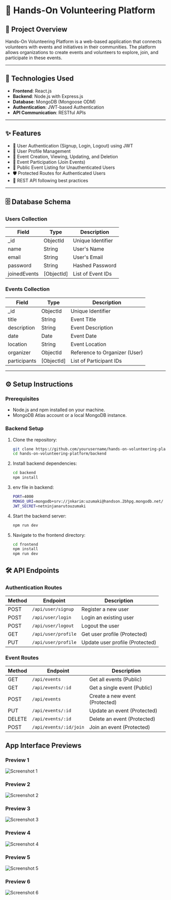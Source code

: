 # 👐 Hands-On Volunteering Platform

## 📌 Project Overview
Hands-On Volunteering Platform is a web-based application that connects volunteers with events and initiatives in their communities. The platform allows organizations to create events and volunteers to explore, join, and participate in these events.

---

## 🚀 Technologies Used
- **Frontend**: React.js
- **Backend**: Node.js with Express.js
- **Database**: MongoDB (Mongoose ODM)
- **Authentication**: JWT-based Authentication
- **API Communication**: RESTful APIs

---

## ✨ Features
- 🔐 User Authentication (Signup, Login, Logout) using JWT
- 👤 User Profile Management
- 📅 Event Creation, Viewing, Updating, and Deletion
- 🙌 Event Participation (Join Events)
- 🔎 Public Event Listing for Unauthenticated Users
- 🛡️ Protected Routes for Authenticated Users
- 📄 REST API following best practices

---

## 🗄️ Database Schema

### **Users Collection**
| Field        | Type     | Description          |
| ------------ | -------- | -------------------- |
| _id          | ObjectId | Unique Identifier    |
| name         | String   | User's Name          |
| email        | String   | User's Email         |
| password     | String   | Hashed Password      |
| joinedEvents | [ObjectId] | List of Event IDs  |

### **Events Collection**
| Field       | Type     | Description                |
| ----------- | -------- | -------------------------- |
| _id         | ObjectId | Unique Identifier          |
| title       | String   | Event Title                |
| description | String   | Event Description          |
| date        | Date     | Event Date                 |
| location    | String   | Event Location             |
| organizer   | ObjectId | Reference to Organizer (User) |
| participants| [ObjectId] | List of Participant IDs |

---

## ⚙️ Setup Instructions

### Prerequisites
- Node.js and npm installed on your machine.
- MongoDB Atlas account or a local MongoDB instance.

### Backend Setup
1. Clone the repository:
   ```bash
   git clone https://github.com/yourusername/hands-on-volunteering-platform.git
   cd hands-on-volunteering-platform/backend
2. Install backend dependencies:
   ```bash
   cd backend
   npm install
3. env file in backend:
   ```bash
   PORT=4000
   MONGO_URI=mongodb+srv://jnkarim:uzumaki@handson.2bhpg.mongodb.net/
   JWT_SECRET=netninjanarutouzumaki
4. Start the backend server:
   ```bash
   npm run dev
5. Navigate to the frontend directory:
   ```bash
   cd frontend
   npm install
   npm run dev

## 🛠️ API Endpoints

### Authentication Routes

| Method | Endpoint             | Description                      |
|--------|----------------------|----------------------------------|
| POST   | `/api/user/signup`   | Register a new user              |
| POST   | `/api/user/login`    | Login an existing user           |
| POST   | `/api/user/logout`   | Logout the user                  |
| GET    | `/api/user/profile`  | Get user profile (Protected)     |
| PUT    | `/api/user/profile`  | Update user profile (Protected)  |

### Event Routes

| Method | Endpoint                | Description                      |
|--------|-------------------------|----------------------------------|
| GET    | `/api/events`           | Get all events (Public)         |
| GET    | `/api/events/:id`       | Get a single event (Public)     |
| POST   | `/api/events`           | Create a new event (Protected)  |
| PUT    | `/api/events/:id`       | Update an event (Protected)     |
| DELETE | `/api/events/:id`       | Delete an event (Protected)     |
| POST   | `/api/events/:id/join`  | Join an event (Protected)       |

## App Interface Previews

### Preview 1
![Screenshot 1](Frontend/src/assets/img1.png)

### Preview 2
![Screenshot 2](Frontend/src/assets/img2.png)

### Preview 3
![Screenshot 3](Frontend/src/assets/img3.png)

### Preview 4
![Screenshot 4](Frontend/src/assets/img4.png)

### Preview 5
![Screenshot 5](Frontend/src/assets/img5.png)

### Preview 6
![Screenshot 6](Frontend/src/assets/img6.png)
